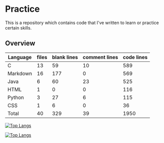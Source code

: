 # Practice
This is a repository which contains code that I've written to learn or practice certain skills.

## Overview

Language |                    files |         blank lines |       comment lines |          code lines
---------|--------------------------|---------------|---------------|----------
C        |                       13 |            59 |            10 |           589
Markdown |                       16 |           177 |             0 |           569
Java     |                        6 |            60 |            23 |           525
HTML     |                        1 |             0 |             0 |           116
Python   |                        3 |            27 |             6 |           115
CSS      |                        1 |             6 |             0 |            36
Total      |                       40 |           329 |            39 |          1950

[![Top Langs](https://github-readme-stats.vercel.app/api/top-langs/?username=anuraghazra)](https://github.com/hayden-donnelly/Practice)

[![Top Langs](https://github-readme-stats.vercel.app/api/top-langs/?username=hayde-donnelly)](https://github.com/hayden-donnelly/Practice)
